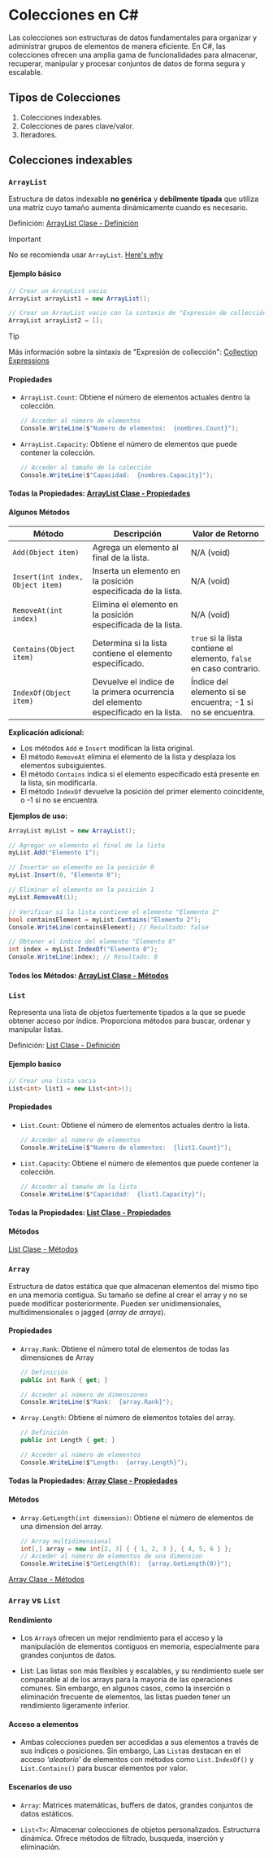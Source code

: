 # Colecciones en C#

Las colecciones son estructuras de datos fundamentales para organizar y administrar
grupos de elementos de manera eficiente. En C#, las colecciones ofrecen una amplia
gama de funcionalidades para almacenar, recuperar, manipular y procesar conjuntos
de datos de forma segura y escalable.

## Tipos de Colecciones

1. Colecciones indexables.
2. Colecciones de pares clave/valor.
3. Iteradores.

## Colecciones indexables

### `ArrayList`

Estructura de datos indexable **no genérica** y **debilmente tipada** que utiliza una matriz cuyo tamaño aumenta dinámicamente cuando es necesario.

Definición: [ArrayList Clase - Definición](https://learn.microsoft.com/es-es/dotnet/api/system.collections.arraylist?view=net-8.0#definition)

> [!IMPORTANT]
> No se recomienda usar `ArrayList`. [Here's why](https://learn.microsoft.com/es-es/dotnet/api/system.collections.arraylist?view=net-8.0#remarks)

#### Ejemplo básico

```c#
// Crear un ArrayList vacio
ArrayList arrayList1 = new ArrayList();

// Crear un ArrayList vacio con la sintaxis de "Expresión de collección" (Requiere C# 12+)
ArrayList arrayList2 = [];
```

> [!TIP]
> Más información sobre la sintaxis de "Expresión de collección":
> [Collection Expressions](https://learn.microsoft.com/en-us/dotnet/csharp/language-reference/operators/collection-expressions)

#### Propiedades

- `ArrayList.Count`: Obtiene el número de elementos actuales dentro la colección.
  ```c#
  // Acceder al número de elementos
  Console.WriteLine($"Numero de elementos:  {nombres.Count}");
  ```
- `ArrayList.Capacity`: Obtiene el número de elementos que puede contener la colección.
  ```c#
  // Acceder al tamaño de la colección
  Console.WriteLine($"Capacidad:  {nombres.Capacity}");
  ```

#### Todas la Propiedades: [ArrayList Clase - Propiedades](https://learn.microsoft.com/es-es/dotnet/api/system.collections.arraylist?view=net-8.0#properties)

#### Algunos Métodos

| Método                           | Descripción                                                                        | Valor de Retorno                                                    |
| -------------------------------- | ---------------------------------------------------------------------------------- | ------------------------------------------------------------------- |
| `Add(Object item)`               | Agrega un elemento al final de la lista.                                           | N/A (void)                                                          |
| `Insert(int index, Object item)` | Inserta un elemento en la posición especificada de la lista.                       | N/A (void)                                                          |
| `RemoveAt(int index)`            | Elimina el elemento en la posición especificada de la lista.                       | N/A (void)                                                          |
| `Contains(Object item)`          | Determina si la lista contiene el elemento especificado.                           | `true` si la lista contiene el elemento, `false` en caso contrario. |
| `IndexOf(Object item)`           | Devuelve el índice de la primera ocurrencia del elemento especificado en la lista. | Índice del elemento si se encuentra; -1 si no se encuentra.         |

**Explicación adicional:**

- Los métodos `Add` e `Insert` modifican la lista original.
- El método `RemoveAt` elimina el elemento de la lista y desplaza los elementos subsiguientes.
- El método `Contains` indica si el elemento especificado está presente en la lista, sin modificarla.
- El método `IndexOf` devuelve la posición del primer elemento coincidente, o -1 si no se encuentra.

**Ejemplos de uso:**

```c#
ArrayList myList = new ArrayList();

// Agregar un elemento al final de la lista
myList.Add("Elemento 1");

// Insertar un elemento en la posición 0
myList.Insert(0, "Elemento 0");

// Eliminar el elemento en la posición 1
myList.RemoveAt(1);

// Verificar si la lista contiene el elemento "Elemento 2"
bool containsElement = myList.Contains("Elemento 2");
Console.WriteLine(containsElement); // Resultado: false

// Obtener el índice del elemento "Elemento 0"
int index = myList.IndexOf("Elemento 0");
Console.WriteLine(index); // Resultado: 0
```

#### Todos los Métodos: [ArrayList Clase - Métodos](https://learn.microsoft.com/es-es/dotnet/api/system.collections.arraylist?view=net-8.0#methods)

### `List`

Representa una lista de objetos fuertemente tipados a la que se puede obtener acceso por índice. Proporciona métodos para buscar, ordenar y manipular listas.

Definición: [List Clase - Definición](https://learn.microsoft.com/es-es/dotnet/api/system.collections.generic.list-1?view=net-8.0#definition)

#### Ejemplo basico

```c#
// Crear una lista vacia
List<int> list1 = new List<int>();
```

#### Propiedades

- `List.Count`: Obtiene el número de elementos actuales dentro la lista.
  ```c#
  // Acceder al número de elementos
  Console.WriteLine($"Numero de elementos:  {list1.Count}");
  ```
- `List.Capacity`: Obtiene el número de elementos que puede contener la colección.
  ```c#
  // Acceder al tamaño de la lista
  Console.WriteLine($"Capacidad:  {list1.Capacity}");
  ```

#### Todas la Propiedades: [List Clase - Propiedades](https://learn.microsoft.com/es-es/dotnet/api/system.collections.generic.list-1?view=net-8.0#properties)

#### Métodos

[List Clase - Métodos](https://learn.microsoft.com/es-es/dotnet/api/system.collections.generic.list-1?view=net-8.0#methods)

### `Array`

Estructura de datos estática que que almacenan elementos del mismo tipo en una memoria contigua.
Su tamaño se define al crear el array y no se puede modificar posteriormente. Pueden ser unidimensionales, multidimensionales o jagged (_array de arrays_).

#### Propiedades

- `Array.Rank`: Obtiene el número total de elementos de todas las dimensiones de Array

  ```c#
  // Definición
  public int Rank { get; }

  // Acceder al número de dimensiones
  Console.WriteLine($"Rank:  {array.Rank}");
  ```

- `Array.Length`: Obtiene el número de elementos totales del array.

  ```c#
  // Definición
  public int Length { get; }

  // Acceder al número de elementos
  Console.WriteLine($"Length:  {array.Length}");
  ```

#### Todas la Propiedades: [Array Clase - Propiedades](https://learn.microsoft.com/es-es/dotnet/api/system.array?view=net-8.0#properties)

#### Métodos

- `Array.GetLength(int dimension)`: Obtiene el número de elementos de una dimension del array.

  ```c#
  // Array multidimensional
  int[,] array = new int[2, 3] { { 1, 2, 3 }, { 4, 5, 6 } };
  // Acceder al número de elementos de una dimension
  Console.WriteLine($"GetLength(0):  {array.GetLength(0)}");
  ```

[Array Clase - Métodos](https://learn.microsoft.com/es-es/dotnet/api/system.array?view=net-8.0#methods)

### `Array` vs `List`

#### Rendimiento

- Los `Array`s ofrecen un mejor rendimiento para el acceso y la manipulación de elementos contiguos en memoria, especialmente para grandes conjuntos de datos.

- List<T>: Las listas son más flexibles y escalables, y su rendimiento suele ser comparable al de los arrays para la mayoría de las operaciones comunes. Sin embargo, en algunos casos, como la inserción o eliminación frecuente de elementos, las listas pueden tener un rendimiento ligeramente inferior.

#### Acceso a elementos

- Ambas colecciones pueden ser accedidas a sus elementos a través de sus índices o posiciones. Sin embargo, Las `List`as destacan en el acceso _'aleatorio'_ de elementos con métodos como `List.IndexOf()` y `List.Contains()` para buscar elementos por valor.

#### Escenarios de uso

- `Array`: Matrices matemáticas, buffers de datos, grandes conjuntos de datos estáticos.

- `List<T>`: Almacenar colecciones de objetos personalizados. Estructurra dinámica. Ofrece métodos de filtrado, busqueda, inserción y eliminación.